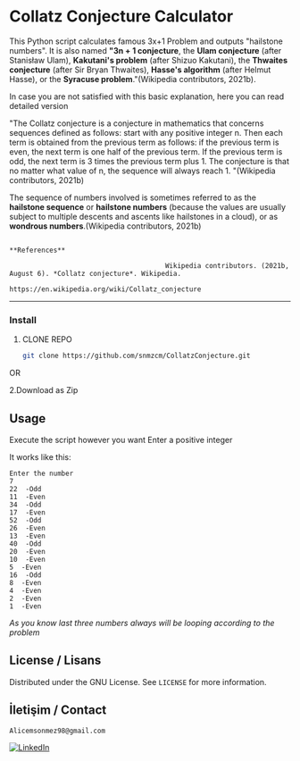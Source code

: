 # Collatz Conjecture Calculator 

This Python script calculates famous 3x+1 Problem and outputs "hailstone numbers".
It is also named **"3n + 1 conjecture**, the **Ulam conjecture** (after Stanisław Ulam), **Kakutani's problem** (after Shizuo Kakutani), the **Thwaites conjecture** (after Sir Bryan Thwaites), **Hasse's algorithm** (after Helmut Hasse), or the **Syracuse problem**."(Wikipedia contributors, 2021b).

In case you are not satisfied with this basic explanation, here you can read detailed version

"The Collatz conjecture is a conjecture in mathematics that concerns sequences defined as follows: start with any positive integer n. Then each term is obtained from the previous term as follows: if the previous term is even, the next term is one half of the previous term. If the previous term is odd, the next term is 3 times the previous term plus 1. The conjecture is that no matter what value of n, the sequence will always reach 1. "(Wikipedia contributors, 2021b)

The sequence of numbers involved is sometimes referred to as the **hailstone sequence** or **hailstone numbers** (because the values are usually subject to multiple descents and ascents like hailstones in a cloud), or as **wondrous numbers**.(Wikipedia contributors, 2021b)

                                                                            **References**

                                           Wikipedia contributors. (2021b, August 6). *Collatz conjecture*. Wikipedia.
                                                https://en.wikipedia.org/wiki/Collatz_conjecture
    
___________________________________________________________________________________________________________________________________________________________________

###  Install

1. CLONE REPO
   ```sh
   git clone https://github.com/snmzcm/CollatzConjecture.git
   ```
  OR
  
  2.Download as Zip

##  Usage

Execute the script however you want
Enter a positive integer

It works like this:
```
Enter the number
7
22  -Odd
11  -Even
34  -Odd
17  -Even
52  -Odd
26  -Even
13  -Even
40  -Odd
20  -Even
10  -Even
5  -Even
16  -Odd
8  -Even
4  -Even
2  -Even
1  -Even

```
*As you know last three numbers always will be looping according to the problem*

## License / Lisans

Distributed under the GNU License. See `LICENSE` for more information.

## İletişim / Contact

``` Alicemsonmez98@gmail.com ```

[![LinkedIn][linkedin-shield]][linkedin-url]


[license-shield]: https://img.shields.io/github/license/snmzcm/repo.svg?style=for-the-badge
[license-url]: https://github.com/snmzcm/BasicEncPY/blob/main/LICENSE
[linkedin-shield]: https://img.shields.io/badge/-LinkedIn-black.svg?style=for-the-badge&logo=linkedin&colorB=555
[linkedin-url]: https://www.linkedin.com/in/cem-sönmez-01a58a196/
